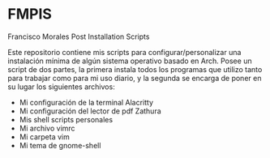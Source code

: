 # FMPIS
Francisco Morales Post Installation Scripts

Este repositorio contiene mis scripts para configurar/personalizar una instalación mínima de algún sistema operativo basado en Arch. Posee un script de dos partes, la primera instala todos los programas que utilizo tanto para trabajar como para mi uso diario, y la segunda se encarga de poner en su lugar los siguientes archivos:

- Mi configuración de la terminal Alacritty
- Mi configuración del lector de pdf Zathura
- Mis shell scripts personales
- Mi archivo vimrc
- Mi carpeta vim
- Mi tema de gnome-shell

